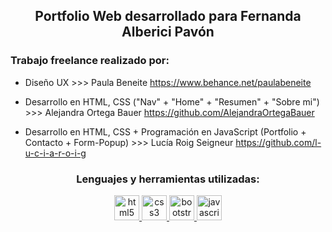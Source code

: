 
<h2 align="center">Portfolio Web desarrollado para Fernanda Alberici Pavón</h2>

<h3 align="left">Trabajo freelance realizado por: </h3>

<p align="left">

* Diseño UX >>> Paula Beneite https://www.behance.net/paulabeneite 

* Desarrollo en HTML, CSS ("Nav" + "Home" + "Resumen" + "Sobre mi") >>> Alejandra Ortega Bauer https://github.com/AlejandraOrtegaBauer

* Desarrollo en HTML, CSS + Programación en JavaScript (Portfolio + Contacto + Form-Popup) >>> Lucía Roig Seigneur https://github.com/l-u-c-i-a-r-o-i-g 

</p>

<h3 align="center">Lenguajes y herramientas utilizadas:</h3>
 <p align="center"> 
 <a href="https://www.w3.org/html/" target="_blank" rel="noreferrer"> 
<img src="https://i.ibb.co/M7WkcDY/HTML.png" alt="html5" width="40" height="40"/> </a> 
<a href="https://www.w3schools.com/css/" target="_blank" rel="noreferrer"> 
<img src="https://i.ibb.co/1znfnp9/CSS.png" alt="css3" width="40" height="40"/> </a> 
<a href="https://getbootstrap.com" target="_blank" rel="noreferrer"> 
<img src="https://i.ibb.co/zmYgCv7/BOOTSTRAP.png" alt="bootstrap" width="40" height="40"/> </a> 
<a href="https://developer.mozilla.org/en-US/docs/Web/JavaScript" target="_blank" rel="noreferrer"> 
<img src="https://i.ibb.co/K5rTsj2/JS.png" alt="javascript" width="40" height="40"/> </a>
 </p>
